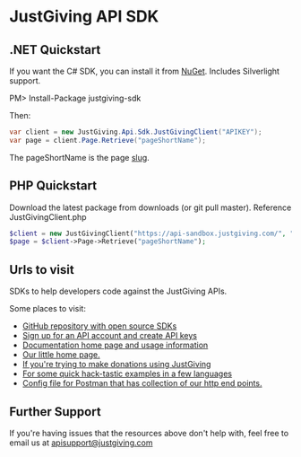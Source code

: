 JustGiving API SDK
===================

.NET Quickstart
---------------

If you want the C# SDK, you can install it from [NuGet](http://nuget.org/List/Packages/justgiving-sdk).
Includes Silverlight support.

PM> Install-Package justgiving-sdk

Then:
```csharp
var client = new JustGiving.Api.Sdk.JustGivingClient("APIKEY");
var page = client.Page.Retrieve("pageShortName");
```      

The pageShortName is the page [slug](https://en.wikipedia.org/wiki/Semantic_URL#Slug).

PHP Quickstart
---------------

Download the latest package from downloads (or git pull master).
Reference JustGivingClient.php

```php
$client = new JustGivingClient("https://api-sandbox.justgiving.com/", "your-api-key", 1, "apiunittests@justgiving.com", "password");
$page = $client->Page->Retrieve("pageShortName");
```

Urls to visit
-------------

SDKs to help developers code against the JustGiving APIs.

Some places to visit:

* [GitHub repository with open source SDKs](https://github.com/JustGiving/JustGiving.Api.Sdk)
* [Sign up for an API account and create API keys](http://apimanagement.justgiving.com/)
* [Documentation home page and usage information](https://api.justgiving.com)
* [Our little home page.](http://www.justgiving.com/developer)
* [If you're trying to make donations using JustGiving](http://www.justgiving.com/developer/simple-donation-integration)
* [For some quick hack-tastic examples in a few languages](https://github.com/JustGiving/JustGiving.Api.Sdk/wiki)
* [Config file for Postman that has collection of our http end points. ](https://github.com/JustGiving/JustGiving.Api.Tools.Postman)
	
Further Support
---------------

If you're having issues that the resources above don't help with, feel free to email us at apisupport@justgiving.com
